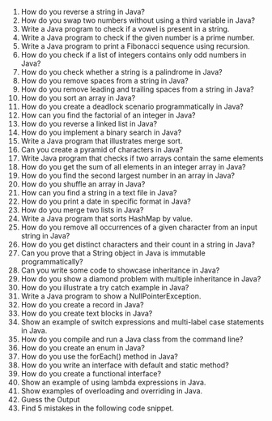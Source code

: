 
1. How do you reverse a string in Java?
2. How do you swap two numbers without using a third variable in Java?
3. Write a Java program to check if a vowel is present in a string.
4. Write a Java program to check if the given number is a prime number.
5. Write a Java program to print a Fibonacci sequence using recursion.
6. How do you check if a list of integers contains only odd numbers in Java?
7. How do you check whether a string is a palindrome in Java?
8. How do you remove spaces from a string in Java?
9. How do you remove leading and trailing spaces from a string in Java?
10. How do you sort an array in Java?
11. How do you create a deadlock scenario programmatically in Java?
12. How can you find the factorial of an integer in Java?
13. How do you reverse a linked list in Java?
14. How do you implement a binary search in Java?
15. Write a Java program that illustrates merge sort.
16. Can you create a pyramid of characters in Java?
17. Write Java program that checks if two arrays contain the same elements
18. How do you get the sum of all elements in an integer array in Java?
19. How do you find the second largest number in an array in Java?
20. How do you shuffle an array in Java?
21. How can you find a string in a text file in Java?
22. How do you print a date in specific format in Java?
23. How do you merge two lists in Java?
24. Write a Java program that sorts HashMap by value.
25. How do you remove all occurrences of a given character from an input string in Java?
26. How do you get distinct characters and their count in a string in Java?
27. Can you prove that a String object in Java is immutable programmatically?
28. Can you write some code to showcase inheritance in Java?
29. How do you show a diamond problem with multiple inheritance in Java?
30. How do you illustrate a try catch example in Java?
31. Write a Java program to show a NullPointerException.
32. How do you create a record in Java?
33. How do you create text blocks in Java?
34. Show an example of switch expressions and multi-label case statements in Java.
35. How do you compile and run a Java class from the command line?
36. How do you create an enum in Java?
37. How do you use the forEach() method in Java?
38. How do you write an interface with default and static method?
39. How do you create a functional interface?
40. Show an example of using lambda expressions in Java.
41. Show examples of overloading and overriding in Java.
49. Guess the Output
50. Find 5 mistakes in the following code snippet.




